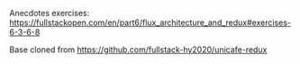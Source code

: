 Anecdotes exercises: https://fullstackopen.com/en/part6/flux_architecture_and_redux#exercises-6-3-6-8

Base cloned from https://github.com/fullstack-hy2020/unicafe-redux